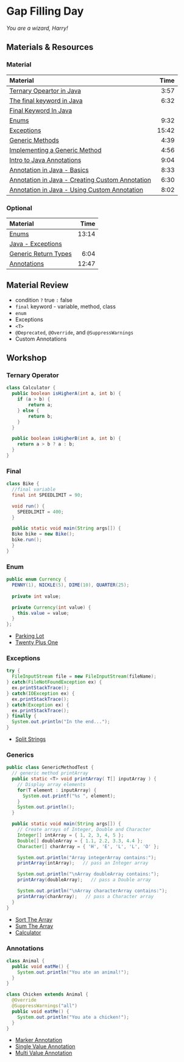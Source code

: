 # Gap Filling Day
*You are a wizard, Harry!*

## Materials & Resources

### Material
| Material | Time |
|:-------- |-----:|
|[Ternary Opeartor in Java](https://www.youtube.com/watch?v=qdudJfu2C04)| 3:57 |
|[The final keyword in Java](https://www.youtube.com/watch?v=aN8znC-ME-w) | 6:32 |
|[Final Keyword In Java](http://www.javatpoint.com/final-keyword) | |
|[Enums](https://www.youtube.com/watch?v=5VyDsO0mFDU)| 9:32 |
|[Exceptions](https://www.youtube.com/watch?v=EWj60p8esD0)| 15:42 |
|[Generic Methods](https://www.youtube.com/watch?v=J6B_qauxfuc)| 4:39 |
|[Implementing a Generic Method](https://www.youtube.com/watch?v=ZoJaD0Qoi0o)| 4:56 |
|[Intro to Java Annotations](https://www.youtube.com/watch?v=lA1n_HBrFwY)| 9:04 |
|[Annotation in Java - Basics](https://www.youtube.com/watch?v=JV0atjBcUv4)| 8:33 |
|[Annotation in Java - Creating Custom Annotation](https://www.youtube.com/watch?v=rWlHQnvrZcw)| 6:30 |
|[Annotation in Java - Using Custom Annotation](https://www.youtube.com/watch?v=o9vn4No_ii4)| 8:02 |

### Optional
| Material | Time |
|:-------- |-----:|
|[Enums](https://www.youtube.com/watch?v=ZtEyZuXgUoY)| 13:14 |
|[Java - Exceptions](https://www.tutorialspoint.com/java/java_exceptions.htm) | |
|[Generic Return Types](https://www.youtube.com/watch?v=QB5pQT45zvg)| 6:04 |
|[Annotations](https://www.youtube.com/watch?v=rEMybyFBAFM)| 12:47 |

## Material Review
 - condition `?` true `:` false
 - `final` keyword - variable, method, class
 - `enum`
 - Exceptions
 - `<T>`
 - `@Deprecated`, `@Override`, and `@SuppressWarnings`
 - Custom Annotations

## Workshop

### Ternary Operator
```java
class Calculator {  
  public boolean isHigherA(int a, int b) {  
    if (a > b) {
        return a;
    } else {
        return b;
    }
  }  

  public boolean isHigherB(int a, int b) {
    return a > b ? a : b;
  }
}  
```

### Final
```java
class Bike {  
  //final variable  
  final int SPEEDLIMIT = 90;

  void run() {  
    SPEEDLIMIT = 400;  
  }  

  public static void main(String args[]) {  
  Bike bike = new Bike();  
  bike.run();  
  }  
}  
```

### Enum
```java
public enum Currency { 
  PENNY(1), NICKLE(5), DIME(10), QUARTER(25); 
  
  private int value; 

  private Currency(int value) { 
    this.value = value; 
  } 
}; 
```
 - [Parking Lot](workshop/ParkingLot.md)
 - [Twenty Plus One](workshop/TwentyPlusOne.md)

### Exceptions
```java
try {
  FileInputStream file = new FileInputStream(fileName);
} catch(FileNotFoundException ex) {
  ex.printStackTrace();
} catch(IOException ex) {
  ex.printStackTrace();
} catch(Exception ex) {
  ex.printStackTrace();  
} finally {
  System.out.println("In the end...");
}
```
 - [Split Strings](workshop/SplitString.md)

### Generics
```java
public class GenericMethodTest {
  // generic method printArray
  public static <T> void printArray( T[] inputArray ) {
    // Display array elements
    for(T element : inputArray) {
      System.out.printf("%s ", element);
    }
    System.out.println();
  }

  public static void main(String args[]) {
    // Create arrays of Integer, Double and Character
    Integer[] intArray = { 1, 2, 3, 4, 5 };
    Double[] doubleArray = { 1.1, 2.2, 3.3, 4.4 };
    Character[] charArray = { 'H', 'E', 'L', 'L', 'O' };

    System.out.println("Array integerArray contains:");
    printArray(intArray);   // pass an Integer array

    System.out.println("\nArray doubleArray contains:");
    printArray(doubleArray);   // pass a Double array

    System.out.println("\nArray characterArray contains:");
    printArray(charArray);   // pass a Character array
  }
}
```
 - [Sort The Array](workshop/SortTheArray.md)
 - [Sum The Array](workshop/SumTheArray.md)
 - [Calculator](workshop/Calculator.md)

### Annotations
```java
class Animal {
  public void eatMe() {
    System.out.println("You ate an animal!");
  }
}

class Chicken extends Animal {  
  @Override
  @SuppressWarnings("all")
  public void eatMe() {
    System.out.println("You ate a chicken!");
  }
}
```
 - [Marker Annotation](workshop/MarkerAnnotation.md)
 - [Single Value Annotation](workshop/SingleValueAnnotation.md)
 - [Multi Value Annotation](workshop/MultiValueannotation.md)
